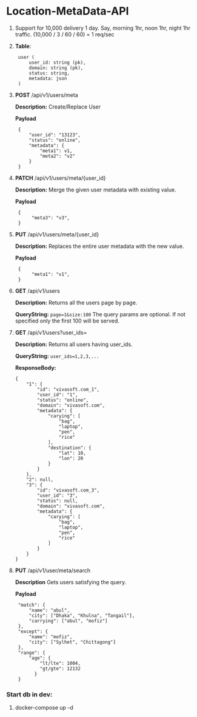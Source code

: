 # Location-MetaData-API

1. Support for 10,000 delivery 1 day. Say, morning 1hr, noon 1hr, night 1hr traffic. (10,000 / 3 / 60 / 60) = 1 req/sec

2. **Table**: 
    
        user (
            user_id: string (pk), 
            domain: string (pk), 
            status: string, 
            metadata: json
        )

3. **POST** /api/v1/users/meta
   
   **Description:** Create/Replace User
   
   **Payload** 
        
        {
            "user_id": "13123", 
            "status": "online", 
            "metadata": {
                "meta1": v1,
                "meta2": "v2"
            }
        }

4. **PATCH** /api/v1/users/meta/{user_id}
   
   **Description:** Merge the given user metadata with 
   existing value.
   
   **Payload** 
        
        {
             "meta3": "v3",
        }
 
5. **PUT** /api/v1/users/meta/{user_id}
   
   **Description:** Replaces the entire user metadata 
   with the new value.
   
   **Payload** 
        
        {
             "meta1": "v1",
        }
         
6. **GET** /api/v1/users
      
   **Description:** Returns all the users page by page.
   
   **QueryString:** `page=1&size:100`
   The query params are optional. If not specified only the 
   first 100 will be served.
      
7. **GET** /api/v1/users?user_ids=
      
   **Description:** Returns all users having user_ids.
  
   **QueryString:** `user_ids=1,2,3,...`
   
   **ResponseBody:**
   
       {
           "1": {
               "id": "vivasoft.com_1",
               "user_id": "1",
               "status": "online",
               "domain": "vivasoft.com",
               "metadata": {
                   "carying": [
                       "bag",
                       "laptop",
                       "pen",
                       "rice"
                   ],
                   "destination": {
                       "lat": 10,
                       "lon": 20
                   }
               }
           },
           "2": null,
           "3": {
               "id": "vivasoft.com_3",
               "user_id": "3",
               "status": null,
               "domain": "vivasoft.com",
               "metadata": {
                   "carying": [
                       "bag",
                       "laptop",
                       "pen",
                       "rice"
                   ]
               }
           }
       }
           
8. **PUT** /api/v1/user/meta/search
   
   **Description** Gets users satisfying the query.
   
   **Payload** 
    
        "match": {
            "name": "abul",
            "city": ["Dhaka", "Khulna", "Tangail"],
            "carrying": ["abul", "mofiz"]
        },
        "except": {
            "name": "mofiz",
            "city": ["Sylhet", "Chittagong"]
        },
        "range": {
            "age": {
                "lt/lte": 1004,
                "gt/gte": 12132
              }
        }


### Start db in dev:
1. docker-compose up -d
